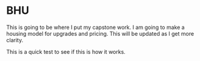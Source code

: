 # BHU

This is going to be where I put my capstone work. I am going to make a housing model for upgrades and pricing. This will be updated as I get more clarity. 

This is a quick test to see if this is how it works.